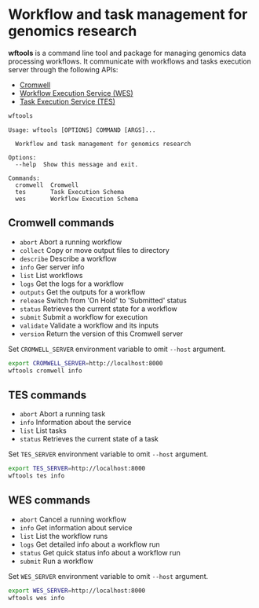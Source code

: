 # Workflow and task management for genomics research

__wftools__ is a command line tool and package for managing genomics data processing workflows.
It communicate with workflows and tasks execution server through the following APIs:

- [Cromwell](https://cromwell.readthedocs.io/en/develop/api/RESTAPI/)
- [Workflow Execution Service (WES)](https://github.com/ga4gh/workflow-execution-service-schemas)
- [Task Execution Service (TES)](https://github.com/ga4gh/task-execution-schemas)

```bash
wftools
```

    Usage: wftools [OPTIONS] COMMAND [ARGS]...
    
      Workflow and task management for genomics research
    
    Options:
      --help  Show this message and exit.
    
    Commands:
      cromwell  Cromwell
      tes       Task Execution Schema
      wes       Workflow Execution Schema

## Cromwell commands

- `abort`     Abort a running workflow
- `collect`   Copy or move output files to directory
- `describe`  Describe a workflow
- `info`      Ger server info
- `list`      List workflows
- `logs`      Get the logs for a workflow
- `outputs`   Get the outputs for a workflow
- `release`   Switch from 'On Hold' to 'Submitted' status
- `status`    Retrieves the current state for a workflow
- `submit`    Submit a workflow for execution
- `validate`  Validate a workflow and its inputs
- `version`   Return the version of this Cromwell server

Set `CROMWELL_SERVER` environment variable to omit `--host` argument.

```bash
export CROMWELL_SERVER=http://localhost:8000
wftools cromwell info
```

## TES commands

- `abort`   Abort a running task
- `info`    Information about the service
- `list`    List tasks
- `status`  Retrieves the current state of a task

Set `TES_SERVER` environment variable to omit `--host` argument.

```bash
export TES_SERVER=http://localhost:8000
wftools tes info
```

## WES commands

- `abort`   Cancel a running workflow
- `info`    Get information about service
- `list`    List the workflow runs
- `logs`    Get detailed info about a workflow run
- `status`  Get quick status info about a workflow run
- `submit`  Run a workflow

Set `WES_SERVER` environment variable to omit `--host` argument.

```bash
export WES_SERVER=http://localhost:8000
wftools wes info
```